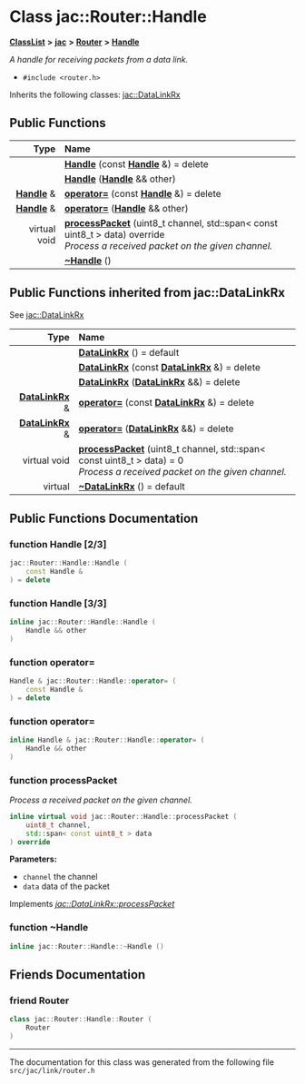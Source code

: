 
# Class jac::Router::Handle



[**ClassList**](annotated.md) **>** [**jac**](namespacejac.md) **>** [**Router**](classjac_1_1Router.md) **>** [**Handle**](classjac_1_1Router_1_1Handle.md)



_A handle for receiving packets from a data link._ 

* `#include <router.h>`



Inherits the following classes: [jac::DataLinkRx](classjac_1_1DataLinkRx.md)
















## Public Functions

| Type | Name |
| ---: | :--- |
|   | [**Handle**](#function-handle-23) (const [**Handle**](classjac_1_1Router_1_1Handle.md) &) = delete<br> |
|   | [**Handle**](#function-handle-33) ([**Handle**](classjac_1_1Router_1_1Handle.md) && other) <br> |
|  [**Handle**](classjac_1_1Router_1_1Handle.md) & | [**operator=**](#function-operator) (const [**Handle**](classjac_1_1Router_1_1Handle.md) &) = delete<br> |
|  [**Handle**](classjac_1_1Router_1_1Handle.md) & | [**operator=**](#function-operator_1) ([**Handle**](classjac_1_1Router_1_1Handle.md) && other) <br> |
| virtual void | [**processPacket**](#function-processpacket) (uint8\_t channel, std::span&lt; const uint8\_t &gt; data) override<br>_Process a received packet on the given channel._  |
|   | [**~Handle**](#function-handle) () <br> |

## Public Functions inherited from jac::DataLinkRx

See [jac::DataLinkRx](classjac_1_1DataLinkRx.md)

| Type | Name |
| ---: | :--- |
|   | [**DataLinkRx**](#function-datalinkrx-13) () = default<br> |
|   | [**DataLinkRx**](#function-datalinkrx-23) (const [**DataLinkRx**](classjac_1_1DataLinkRx.md) &) = delete<br> |
|   | [**DataLinkRx**](#function-datalinkrx-33) ([**DataLinkRx**](classjac_1_1DataLinkRx.md) &&) = delete<br> |
|  [**DataLinkRx**](classjac_1_1DataLinkRx.md) & | [**operator=**](#function-operator) (const [**DataLinkRx**](classjac_1_1DataLinkRx.md) &) = delete<br> |
|  [**DataLinkRx**](classjac_1_1DataLinkRx.md) & | [**operator=**](#function-operator_1) ([**DataLinkRx**](classjac_1_1DataLinkRx.md) &&) = delete<br> |
| virtual void | [**processPacket**](#function-processpacket) (uint8\_t channel, std::span&lt; const uint8\_t &gt; data) = 0<br>_Process a received packet on the given channel._  |
| virtual  | [**~DataLinkRx**](#function-datalinkrx) () = default<br> |















## Public Functions Documentation


### function Handle [2/3]

```C++
jac::Router::Handle::Handle (
    const Handle &
) = delete
```




### function Handle [3/3]

```C++
inline jac::Router::Handle::Handle (
    Handle && other
) 
```




### function operator= 

```C++
Handle & jac::Router::Handle::operator= (
    const Handle &
) = delete
```




### function operator= 

```C++
inline Handle & jac::Router::Handle::operator= (
    Handle && other
) 
```




### function processPacket 

_Process a received packet on the given channel._ 
```C++
inline virtual void jac::Router::Handle::processPacket (
    uint8_t channel,
    std::span< const uint8_t > data
) override
```





**Parameters:**


* `channel` the channel 
* `data` data of the packet 




        
Implements [*jac::DataLinkRx::processPacket*](classjac_1_1DataLinkRx.md#function-processpacket)


### function ~Handle 

```C++
inline jac::Router::Handle::~Handle () 
```


## Friends Documentation



### friend Router 

```C++
class jac::Router::Handle::Router (
    Router
) 
```




------------------------------
The documentation for this class was generated from the following file `src/jac/link/router.h`